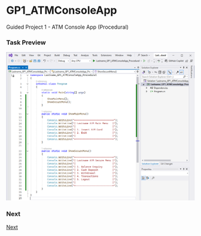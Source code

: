 # GP1_ATMConsoleApp
Guided Project 1 - ATM Console App (Procedural)

### Task Preview
![Task 1](./Task1_Preview.PNG)

### Next
[Next](https://github.com/clydeatmcm/GP1_ATMConsoleApp/edit/1.-Setup-Project/README.md)
